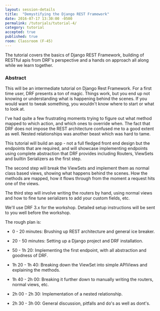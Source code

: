 ```yaml
---
layout: session-details
title:  "Demystifying the Django REST Framework"
date: 2016-07-17 13:30:00 -0500
permalink: /tutorials/tutorial-4/
category: tutorial
accepted: true
published: true
room: Classroom (F-45)
---
```

The tutorial covers the basics of Django REST Framework, building of RESTful
apis from DRF's perspective and a hands on approach all along while we learn
together.

### Abstract

This will be an intermediate tutorial on Django Rest Framework. For a first
time user, DRF presents a ton of magic. Things work, but you end up not
knowing or understanding what is happening behind the scenes. If you would
want to tweak something, you wouldn't know where to start or what to look at.

I've had quite a few frustrating moments trying to figure out what method
mapped to which action, and which ones to override when. The fact that DRF
does not impose the REST architecture confused me to a good extent as well.
Nested relationships was another beast which was hard to tame.

This tutorial will build an app - not a full fledged front end design but the
endpoints that are required, and will showcase implementing endpoints using
complete abstraction that DRF provides including Routers, ViewSets and builtin
Serializers as the first step.

The second step will break the ViewSets and implement them as normal class
based views, showing what happens behind the scenes. How the methods are
mapped, how it flows through from the moment a request hits one of the views.

The third step will involve writing the routers by hand, using normal views
and how to fine tune serializers to add your custom fields, etc.

We'll use DRF 3.x for the workshop. Detailed setup instructions will be sent
to you well before the workshop.

The rough plan is:

  * 0 - 20 minutes: Brushing up REST architecture and general ice breaker.

  * 20 - 50 minutes: Setting up a Django project and DRF installation.

  * 50 - 1h 20: Implementing the first endpoint, with all abstraction and goodness of DRF.

  * 1h 20 - 1h 40: Breaking down the ViewSet into simple APIViews and explaining the methods.

  * 1h 40 - 2h 00: Breaking it further down to manually writing the routers, normal views, etc.

  * 2h 00 - 2h 30: Implementation of a nested relationship.

  * 2h 30 - 3h 00: General discussion, pitfalls and do's as well as dont's.

